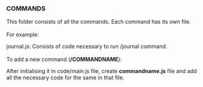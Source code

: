 ### COMMANDS

This folder consists of all the commands. Each command has its own file.
<br />
<br />
For example:

journal.js: Consists of code necessary to run /journal command.
<br />
<br />
To add a new command (**/COMMANDNAME**):

After initialising it in code/main.js file, create **commandname.js** file and add all the necessary code for the same in that file.
